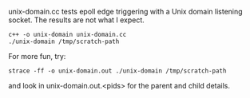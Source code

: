 unix-domain.cc tests epoll edge triggering with a Unix domain listening socket.
The results are not what I expect.

```
c++ -o unix-domain unix-domain.cc
./unix-domain /tmp/scratch-path
```

For more fun, try:

```
strace -ff -o unix-domain.out ./unix-domain /tmp/scratch-path
```

and look in unix-domain.out.\<pids\> for the parent and child details.
